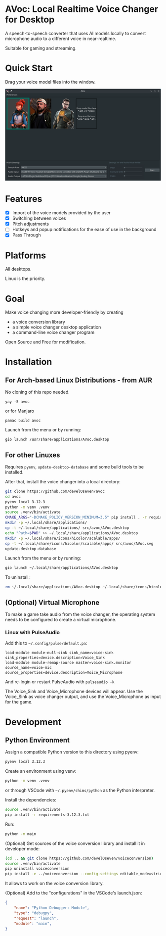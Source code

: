 # AVoc: Local Realtime Voice Changer for Desktop

A speech-to-speech converter that uses AI models locally to convert microphone audio to a different voice in near-realtime.

Suitable for gaming and streaming.

# Quick Start

Drag your voice model files into the window.

![screenshot](doc/screenshot.png)

# Features

- [X] Import of the voice models provided by the user
- [X] Switching between voices
- [X] Pitch adjustments
- [ ] Hotkeys and popup notifications for the ease of use in the background
- [X] Pass Through

# Platforms

All desktops.

Linux is the priority.

# Goal

Make voice changing more developer-friendly by creating
  - a voice conversion library
  - a simple voice changer desktop application
  - a command-line voice changer program

Open Source and Free for modification.

# Installation

## For Arch-based Linux Distributions - from AUR

No cloning of this repo needed.

```
yay -S avoc
```

or for Manjaro

```
pamac build avoc
```

Launch from the menu or by running:

```sh
gio launch /usr/share/applications/AVoc.desktop
```

## For other Linuxes

Requires `pyenv`, `update-desktop-database` and some build tools to be installed.

After that, install the voice changer into a local directory:

```sh
git clone https://github.com/develOseven/avoc
cd avoc
pyenv local 3.12.3
python -m venv .venv
source .venv/bin/activate
CMAKE_ARGS="-DCMAKE_POLICY_VERSION_MINIMUM=3.5" pip install . -r requirements-3.12.3.txt
mkdir -p ~/.local/share/applications/
cp -t ~/.local/share/applications/ src/avoc/AVoc.desktop
echo "Path=$PWD" >> ~/.local/share/applications/AVoc.desktop
mkdir -p ~/.local/share/icons/hicolor/scalable/apps/
cp -t ~/.local/share/icons/hicolor/scalable/apps/ src/avoc/AVoc.svg
update-desktop-database
```

Launch from the menu or by running:

```sh
gio launch ~/.local/share/applications/AVoc.desktop
```

To uninstall:

```sh
rm ~/.local/share/applications/AVoc.desktop ~/.local/share/icons/hicolor/scalable/apps/AVoc.svg
```

## (Optional) Virtual Microphone

To make a game take audio from the voice changer, the operating system needs to be configured to create a virtual microphone.

### Linux with PulseAudio

Add this to `~/.config/pulse/default.pa`:

```
load-module module-null-sink sink_name=voice-sink sink_properties=device.description=Voice_Sink
load-module module-remap-source master=voice-sink.monitor source_name=voice-mic source_properties=device.description=Voice_Microphone
```

And re-login or restart PulseAudio with `pulseaudio -k`

The Voice_Sink and Voice_Microphone devices will appear. Use the Voice_Sink as voice changer output, and use the Voice_Microphone as input for the game.

# Development

## Python Environment

Assign a compatible Python version to this directory using pyenv:

```sh
pyenv local 3.12.3
```

Create an environment using venv:

```sh
python -m venv .venv
```

or through VSCode with `~/.pyenv/shims/python` as the Python interpreter.

Install the dependencies:

```sh
source .venv/bin/activate
pip install -r requirements-3.12.3.txt
```

Run:

```sh
python -m main
```

(Optional) Get sources of the voice conversion library and install it in developer mode:

```sh
(cd .. && git clone https://github.com/develOseven/voiceconversion)
source .venv/bin/activate
pip uninstall voiceconversion
pip install -e ../voiceconversion --config-settings editable_mode=strict
```

It allows to work on the voice conversion library.

(Optional) Add to the "configurations" in the VSCode's launch.json:

```json
{
    "name": "Python Debugger: Module",
    "type": "debugpy",
    "request": "launch",
    "module": "main",
}
```
